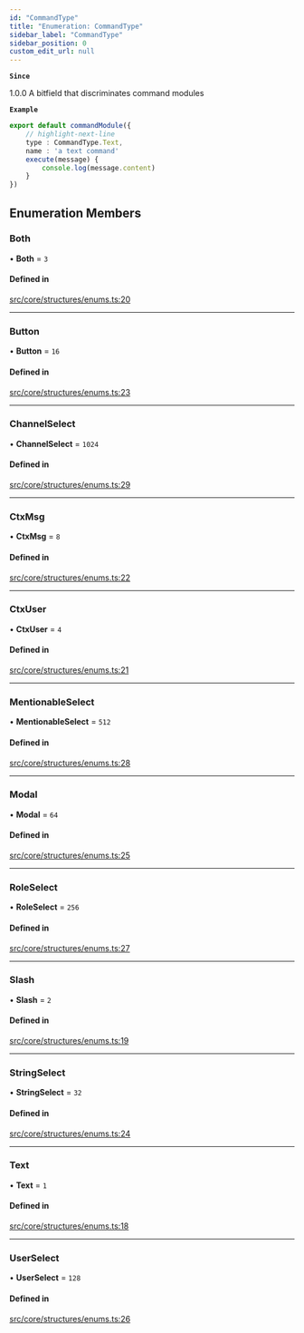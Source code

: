 ```yaml
---
id: "CommandType"
title: "Enumeration: CommandType"
sidebar_label: "CommandType"
sidebar_position: 0
custom_edit_url: null
---
```


**`Since`**

1.0.0
A bitfield that discriminates command modules

**`Example`**

```ts
export default commandModule({
    // highlight-next-line
    type : CommandType.Text,
    name : 'a text command'
    execute(message) {
        console.log(message.content)
    }
})
```

## Enumeration Members

### Both

• **Both** = ``3``

#### Defined in

[src/core/structures/enums.ts:20](https://github.com/sern-handler/handler/blob/81cdde2/src/core/structures/enums.ts#L20)

___

### Button

• **Button** = ``16``

#### Defined in

[src/core/structures/enums.ts:23](https://github.com/sern-handler/handler/blob/81cdde2/src/core/structures/enums.ts#L23)

___

### ChannelSelect

• **ChannelSelect** = ``1024``

#### Defined in

[src/core/structures/enums.ts:29](https://github.com/sern-handler/handler/blob/81cdde2/src/core/structures/enums.ts#L29)

___

### CtxMsg

• **CtxMsg** = ``8``

#### Defined in

[src/core/structures/enums.ts:22](https://github.com/sern-handler/handler/blob/81cdde2/src/core/structures/enums.ts#L22)

___

### CtxUser

• **CtxUser** = ``4``

#### Defined in

[src/core/structures/enums.ts:21](https://github.com/sern-handler/handler/blob/81cdde2/src/core/structures/enums.ts#L21)

___

### MentionableSelect

• **MentionableSelect** = ``512``

#### Defined in

[src/core/structures/enums.ts:28](https://github.com/sern-handler/handler/blob/81cdde2/src/core/structures/enums.ts#L28)

___

### Modal

• **Modal** = ``64``

#### Defined in

[src/core/structures/enums.ts:25](https://github.com/sern-handler/handler/blob/81cdde2/src/core/structures/enums.ts#L25)

___

### RoleSelect

• **RoleSelect** = ``256``

#### Defined in

[src/core/structures/enums.ts:27](https://github.com/sern-handler/handler/blob/81cdde2/src/core/structures/enums.ts#L27)

___

### Slash

• **Slash** = ``2``

#### Defined in

[src/core/structures/enums.ts:19](https://github.com/sern-handler/handler/blob/81cdde2/src/core/structures/enums.ts#L19)

___

### StringSelect

• **StringSelect** = ``32``

#### Defined in

[src/core/structures/enums.ts:24](https://github.com/sern-handler/handler/blob/81cdde2/src/core/structures/enums.ts#L24)

___

### Text

• **Text** = ``1``

#### Defined in

[src/core/structures/enums.ts:18](https://github.com/sern-handler/handler/blob/81cdde2/src/core/structures/enums.ts#L18)

___

### UserSelect

• **UserSelect** = ``128``

#### Defined in

[src/core/structures/enums.ts:26](https://github.com/sern-handler/handler/blob/81cdde2/src/core/structures/enums.ts#L26)
